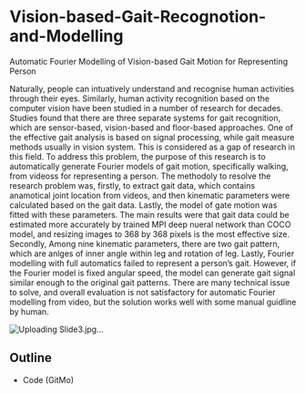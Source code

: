 # Vision-based-Gait-Recognotion-and-Modelling
Automatic Fourier Modelling of Vision-based Gait Motion for Representing Person


Naturally, people can intuatively understand and recognise human activities through their eyes. Similarly, human activity recognition based on the computer vision have been studied in a number of research for decades. Studies found that there are three separate systems for gait recognition, which are sensor-based, vision-based and floor-based approaches. One of the effective gait analysis is based on signal processing, while gait measure methods usually in vision system. This is considered as a gap of research in this field. To address this problem, the purpose of this research is to automatically generate Fourier models of gait motion, specifically walking, from videoss for representing a person. The methodoly to resolve the research problem was, firstly, to extract gait data, which contains anamotical joint location from videos, and then kinematic parameters were calculated based on the gait data. Lastly, the model of gate motion was fitted with these parameters. The main results were that gait data could be estimated more accurately by trained MPI deep nueral network than COCO model, and resizing images to 368 by 368 pixels is the most effective size. Secondly, Among nine kinematic parameters, there are two gait pattern, which are anlges of inner angle within leg and rotation of leg. Lastly, Fourier modelling with full automatics failed to represent a person’s gait. However, if the Fourier model is fixed angular speed, the model can generate gait signal similar enough to the original gait patterns. There are many technical issue to solve, and overall evaluation is not satisfactory for automatic Fourier modelling from video, but the solution works well with some manual guidline by human.


![Uploading Slide3.jpg…]()


## Outline
- Code (GitMo)
